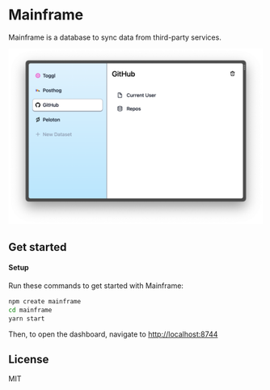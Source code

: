 # Mainframe

Mainframe is a database to sync data from third-party services.

<img width="832" alt="Mainframe Screenshot" src="./assets/Mainframe_Screenshot.png">

## Get started

#### Setup

Run these commands to get started with Mainframe:

```sh
npm create mainframe
cd mainframe
yarn start
```

Then, to open the dashboard, navigate to <http://localhost:8744>

## License

MIT
